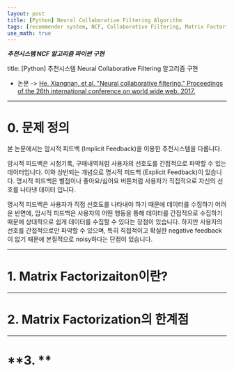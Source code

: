 ```yaml
---
layout: post
title: [Python] Neural Collaborative Filtering Algorithm
tags: [recommender system, NCF, Collaborative Filtering, Matrix Factorization, Python]
use_math: true
---
```



***추천시스템 NCF 알고리즘 파이썬 구현***

title: [Python] 추천시스템 Neural Collaborative Filtering 알고리즘 구현

* 논문 -> [He, Xiangnan, et al. "Neural collaborative filtering." Proceedings of the 26th international conference on world wide web. 2017.
](https://dl.acm.org/doi/pdf/10.1145/3038912.3052569?casa_token=FfITqllG5HMAAAAA:rI_bL7aiSwK9r061e8X7_SEIpBIfLd8_MGB3yMrIlj53dzlfvN97S_qZDIgKPepzSjjy5cFHEUgCgvY)

---
# **0. 문제 정의**
본 논문에서는 암시적 피드백 (Implicit Feedback)을 이용한 추천시스템을 다룹니다.

암시적 피드백은 시청기록, 구매내역처럼 사용자의 선호도를 간접적으로 파악할 수 있는 데이터입니다. 이와 상반되는 개념으로 명시적 피드백 (Explicit Feedback)이 있습니다. 명시적 피드백은 별점이나 좋아요/싫어요 버튼처럼 사용자가 직접적으로 자신의 선호를 나타낸 데이터 입니다.

명시적 피드백은 사용자가 직접 선호도를 나타내야 하기 때문에 데이터를 수집하기 어려운 반면에, 암시적 피드백은 사용자의 어떤 행동을 통해 데이터를 간접적으로 수집하기 때문에 상대적으로 쉽게 데이터를 수집할 수 있다는 장점이 있습니다. 하지만 사용자의 선호를 간접적으로만 파악할 수 있으며, 특히 직접적이고 확실한 negative feedback이 없기 때문에 본질적으로 noisy하다는 단점이 있습니다.






---
# **1. Matrix Factorizaiton이란?**





---
# **2. Matrix Factorization의 한계점**




---
# **3. **
